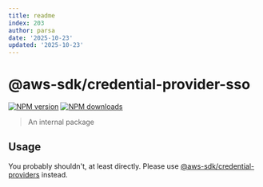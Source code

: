 ```yaml
---
title: readme
index: 203
author: parsa
date: '2025-10-23'
updated: '2025-10-23'
---
```

# @aws-sdk/credential-provider-sso

[![NPM version](https://img.shields.io/npm/v/@aws-sdk/credential-provider-sso/latest.svg)](https://www.npmjs.com/package/@aws-sdk/credential-provider-sso)
[![NPM downloads](https://img.shields.io/npm/dm/@aws-sdk/credential-provider-sso.svg)](https://www.npmjs.com/package/@aws-sdk/credential-provider-sso)

> An internal package

## Usage

You probably shouldn't, at least directly. Please use [@aws-sdk/credential-providers](https://www.npmjs.com/package/@aws-sdk/credential-providers)
instead.
